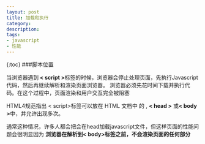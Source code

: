 ```yaml
---
layout: post
title: 加载和执行
category: 
description: 
tags:
- javascript
- 性能
---
```


{:toc}
###脚本位置
<p>
	当浏览器遇到<strong> < script ></strong>标签的时候，浏览器会停止处理页面，先执行Javascript代码，然后再继续解析和渲染页面浏览器。
	浏览器必须先花时间下载并执行代码。在这个过程中，页面渲染和用户交互完全被阻塞
</p>
<p>
	HTML4规范指出 < script>标签可以放在 HTML 文档中 的 , <strong>< head ></strong> 或<strong>< body ></strong>中，并允许出现多次。
</p>
<p>通常这种情况，许多人都会把会在head加载javascript文件，但这样页面的性能问题会很明显因为
	<strong>浏览器在解析到< body>标签之前，不会渲染页面的任何部分</strong>
</p>





<!-- ###组织脚本
###无阻塞的脚本
####延迟的脚本
####动态脚本元素
####XMLHttpRequest脚本注入
####推荐的无阻塞模式
 -->
